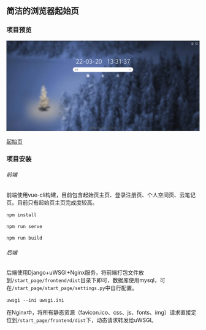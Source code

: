 ## 简洁的浏览器起始页

### 项目预览

<img src="preview.png">

[起始页](https://shuangchen.info)

### 项目安装

###### 前端

前端使用vue-cli构建，目前包含起始页主页、登录注册页、个人空间页、云笔记页。目前只有起始页主页完成度较高。

```shell
npm install
```
```shell
npm run serve
```
```shell
npm run build
```

###### 后端

后端使用Django+uWSGI+Nginx服务，将前端打包文件放到`/start_page/frontend/dist`目录下即可，数据库使用mysql，可在`/start_page/start_page/settings.py`中自行配置。

```shell
uwsgi --ini uwsgi.ini
```

在Nginx中，将所有静态资源（favicon.ico、css、js、fonts、img）请求直接定位到`/start_page/frontend/dist`下，动态请求转发给uWSGI。

